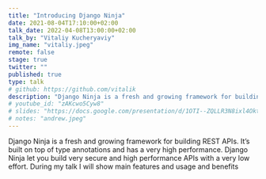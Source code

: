```yaml
---
title: "Introducing Django Ninja"
date: 2021-08-04T17:10:00+02:00
talk_date: 2022-04-08T13:00:00+02:00
talk_by: "Vitaliy Kucheryaviy"
img_name: "vitaliy.jpeg"
remote: false
stage: true
twitter: ""
published: true
type: talk
# github: https://github.com/vitalik
description: "Django Ninja is a fresh and growing framework for building REST APIs."
# youtube_id: "zAKcwo5Cyw8"
# slides: "https://docs.google.com/presentation/d/1OTI--ZQLLR3N8ixl4OktEwbXfiau_0BNXicl_3j5uYc/edit?usp=sharing"
# notes: "andrew.jpeg"
---
```


Django Ninja is a fresh and growing framework for building REST APIs.
It’s built on top of type annotations and has a very high performance.
Django Ninja let you build very secure and high performance APIs with a very low effort.
During my talk I will show main features and usage and benefits
